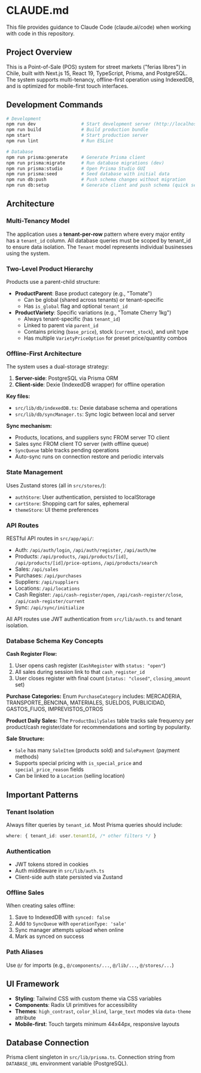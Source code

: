 # CLAUDE.md

This file provides guidance to Claude Code (claude.ai/code) when working with code in this repository.

## Project Overview

This is a Point-of-Sale (POS) system for street markets ("ferias libres") in Chile, built with Next.js 15, React 19, TypeScript, Prisma, and PostgreSQL. The system supports multi-tenancy, offline-first operation using IndexedDB, and is optimized for mobile-first touch interfaces.

## Development Commands

```bash
# Development
npm run dev                 # Start development server (http://localhost:3000)
npm run build               # Build production bundle
npm start                   # Start production server
npm run lint                # Run ESLint

# Database
npm run prisma:generate     # Generate Prisma client
npm run prisma:migrate      # Run database migrations (dev)
npm run prisma:studio       # Open Prisma Studio GUI
npm run prisma:seed         # Seed database with initial data
npm run db:push             # Push schema changes without migration
npm run db:setup            # Generate client and push schema (quick setup)
```

## Architecture

### Multi-Tenancy Model

The application uses a **tenant-per-row** pattern where every major entity has a `tenant_id` column. All database queries must be scoped by tenant_id to ensure data isolation. The `Tenant` model represents individual businesses using the system.

### Two-Level Product Hierarchy

Products use a parent-child structure:
- **ProductParent**: Base product category (e.g., "Tomate")
  - Can be global (shared across tenants) or tenant-specific
  - Has `is_global` flag and optional `tenant_id`
- **ProductVariety**: Specific variations (e.g., "Tomate Cherry 1kg")
  - Always tenant-specific (has `tenant_id`)
  - Linked to parent via `parent_id`
  - Contains pricing (`base_price`), stock (`current_stock`), and unit type
  - Has multiple `VarietyPriceOption` for preset price/quantity combos

### Offline-First Architecture

The system uses a dual-storage strategy:

1. **Server-side**: PostgreSQL via Prisma ORM
2. **Client-side**: Dexie (IndexedDB wrapper) for offline operation

**Key files:**
- `src/lib/db/indexedDB.ts`: Dexie database schema and operations
- `src/lib/db/syncManager.ts`: Sync logic between local and server

**Sync mechanism:**
- Products, locations, and suppliers sync FROM server TO client
- Sales sync FROM client TO server (with offline queue)
- `SyncQueue` table tracks pending operations
- Auto-sync runs on connection restore and periodic intervals

### State Management

Uses Zustand stores (all in `src/stores/`):
- `authStore`: User authentication, persisted to localStorage
- `cartStore`: Shopping cart for sales, ephemeral
- `themeStore`: UI theme preferences

### API Routes

RESTful API routes in `src/app/api/`:
- Auth: `/api/auth/login`, `/api/auth/register`, `/api/auth/me`
- Products: `/api/products`, `/api/products/[id]`, `/api/products/[id]/price-options`, `/api/products/search`
- Sales: `/api/sales`
- Purchases: `/api/purchases`
- Suppliers: `/api/suppliers`
- Locations: `/api/locations`
- Cash Register: `/api/cash-register/open`, `/api/cash-register/close`, `/api/cash-register/current`
- Sync: `/api/sync/initialize`

All API routes use JWT authentication from `src/lib/auth.ts` and tenant isolation.

### Database Schema Key Concepts

**Cash Register Flow:**
1. User opens cash register (`CashRegister` with `status: "open"`)
2. All sales during session link to that `cash_register_id`
3. User closes register with final count (`status: "closed"`, `closing_amount` set)

**Purchase Categories:**
Enum `PurchaseCategory` includes: MERCADERIA, TRANSPORTE_BENCINA, MATERIALES, SUELDOS, PUBLICIDAD, GASTOS_FIJOS, IMPREVISTOS_OTROS

**Product Daily Sales:**
The `ProductDailySales` table tracks sale frequency per product/cash register/date for recommendations and sorting by popularity.

**Sale Structure:**
- `Sale` has many `SaleItem` (products sold) and `SalePayment` (payment methods)
- Supports special pricing with `is_special_price` and `special_price_reason` fields
- Can be linked to a `Location` (selling location)

## Important Patterns

### Tenant Isolation
Always filter queries by `tenant_id`. Most Prisma queries should include:
```typescript
where: { tenant_id: user.tenantId, /* other filters */ }
```

### Authentication
- JWT tokens stored in cookies
- Auth middleware in `src/lib/auth.ts`
- Client-side auth state persisted via Zustand

### Offline Sales
When creating sales offline:
1. Save to IndexedDB with `synced: false`
2. Add to `SyncQueue` with `operationType: 'sale'`
3. Sync manager attempts upload when online
4. Mark as synced on success

### Path Aliases
Use `@/` for imports (e.g., `@/components/...`, `@/lib/...`, `@/stores/...`)

## UI Framework

- **Styling**: Tailwind CSS with custom theme via CSS variables
- **Components**: Radix UI primitives for accessibility
- **Themes**: `high_contrast`, `color_blind`, `large_text` modes via `data-theme` attribute
- **Mobile-first**: Touch targets minimum 44x44px, responsive layouts

## Database Connection

Prisma client singleton in `src/lib/prisma.ts`. Connection string from `DATABASE_URL` environment variable (PostgreSQL).
